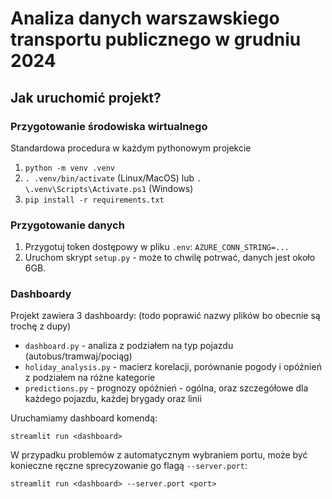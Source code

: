 # Analiza danych warszawskiego transportu publicznego w grudniu 2024

## Jak uruchomić projekt?

### Przygotowanie środowiska wirtualnego

Standardowa procedura w każdym pythonowym projekcie

1. `python -m venv .venv`
2. `. .venv/bin/activate` (Linux/MacOS) lub `. \.venv\Scripts\Activate.ps1` (Windows)
3. `pip install -r requirements.txt`

### Przygotowanie danych

1. Przygotuj token dostępowy w pliku `.env`: `AZURE_CONN_STRING=...`
2. Uruchom skrypt `setup.py` - może to chwilę potrwać, danych jest około 6GB.

### Dashboardy

Projekt zawiera 3 dashboardy:
(todo poprawić nazwy plików bo obecnie są trochę z dupy)

- `dashboard.py` - analiza z podziałem na typ pojazdu (autobus/tramwaj/pociąg)
- `holiday_analysis.py` - macierz korelacji, porównanie pogody i opóźnień z podziałem na różne kategorie
- `predictions.py` - prognozy opóźnień - ogólna, oraz szczegółowe dla każdego pojazdu, każdej brygady oraz linii

Uruchamiamy dashboard komendą:

```
streamlit run <dashboard>
```

W przypadku problemów z automatycznym wybraniem portu, może być konieczne ręczne sprecyzowanie go flagą `--server.port`:

```
streamlit run <dashboard> --server.port <port>
```
